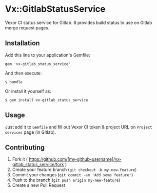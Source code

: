 # Vx::GitlabStatusService

Vexor CI status service for Gitlab. It provides build status to use on Gitlab merge request pages.

## Installation

Add this line to your application's Gemfile:

    gem 'vx-gitlab_status_service'

And then execute:

    $ bundle

Or install it yourself as:

    $ gem install vx-gitlab_status_service

## Usage

Just add it to `Gemfile` and fill out Vexor CI token & project URL on `Project services` page (in Gitlab).

## Contributing

1. Fork it ( https://github.com/[my-github-username]/vx-gitlab_status_service/fork )
2. Create your feature branch (`git checkout -b my-new-feature`)
3. Commit your changes (`git commit -am 'Add some feature'`)
4. Push to the branch (`git push origin my-new-feature`)
5. Create a new Pull Request
